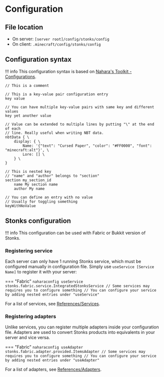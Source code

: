 # Configuration
## File location
- On server: `[server root]/config/stonks/config`
- On client: `.minecraft/config/stonks/config`

## Configuration syntax
!!! info
    This configuration syntax is based on [Nahara's Toolkit - Configurations](https://github.com/nahkd123/nahara-toolkit).

```naharaconfig
// This is a comment

// This is a key-value pair configuration entry
key value

// You can have multiple key-value pairs with same key and different values
key yet another value

// Value can be extended to multiple lines by putting "\" at the end of each
// line. Really useful when writing NBT data.
nbtData { \
    display: { \
        Name: '{"text": "Cursed Paper", "color": "#FF0000", "font": "minecraft:alt"}', \
        Lore: [] \
    } \
}

// This is nested key
// "name" and "author" belongs to "section"
section my_section_id
    name My section name
    author My name

// You can define an entry with no value
// Usually for toggling something
keyWithNoValue
```

## Stonks configuration
!!! info
    This configuration can be used with Fabric or Bukkit version of Stonks.

### Registering service
Each server can only have 1 running Stonks service, which must be configured manually in configuration file. Simply use `useService [Service Name]` to register it with your server:

=== "Fabric"
    ```naharaconfig
    useService stonks.fabric.service.IntegratedStonksService
        // Some services may requires you to configure something
        // You can configure your service by adding nested entries under "useService"
    ```

For a list of services, see [References/Services](../References/Services/IntegratedStonksService.md).

### Registering adapters
Unlike services, you can register multiple adapters inside your configuration file. Adapters are used to convert Stonks products into equivalents in your server and vice versa.

=== "Fabric"
    ```naharaconfig
    useAdapter stonks.fabric.adapter.provided.ItemsAdapter
        // Some services may requires you to configure something
        // You can configure your service by adding nested entries under "useAdapter"
    ```

For a list of adapters, see [References/Adapters](../References/Adapters/CommonEconomyAdapter.md).
